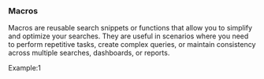 ### Macros

Macros are reusable search snippets or functions that allow you to simplify and optimize your searches. They are useful in scenarios where you need to perform repetitive tasks, create complex queries, or maintain consistency across multiple searches, dashboards, or reports.

Example:1



